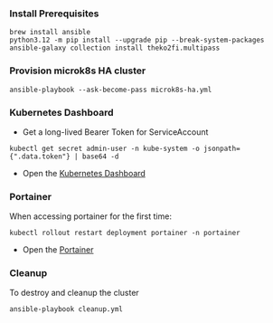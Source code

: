 ### Install Prerequisites

```
brew install ansible
python3.12 -m pip install --upgrade pip --break-system-packages
ansible-galaxy collection install theko2fi.multipass
```

### Provision microk8s HA cluster

```
ansible-playbook --ask-become-pass microk8s-ha.yml  
```

### Kubernetes Dashboard

* Get a long-lived Bearer Token for ServiceAccount

```
kubectl get secret admin-user -n kube-system -o jsonpath={".data.token"} | base64 -d
```

* Open the [Kubernetes Dashboard](https://dashboard.local)

### Portainer

When accessing portainer for the first time: 

```
kubectl rollout restart deployment portainer -n portainer
```

* Open the [Portainer](https://portainer.local)

### Cleanup 

To destroy and cleanup the cluster

```
ansible-playbook cleanup.yml 
```